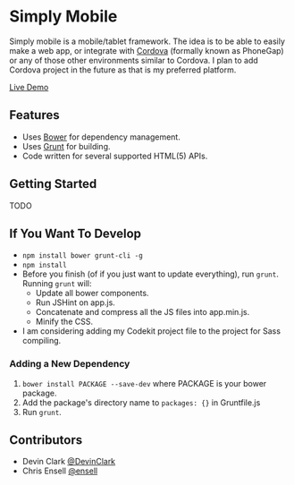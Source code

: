 # Simply Mobile

Simply mobile is a mobile/tablet framework. The idea is to be able to easily make a web app, or integrate with [Cordova](http://cordova.apache.org/) (formally known as PhoneGap) or any of those other environments similar to Cordova. I plan to add Cordova project in the future as that is my preferred platform.  

[Live Demo](http://devinclark.github.com/simply-mobile/)  

## Features
  * Uses [Bower](http://twitter.github.com/bower/) for dependency management.
  * Uses [Grunt](http://gruntjs.com/getting-started) for building.
  * Code written for several supported HTML(5) APIs.

## Getting Started
TODO  

## If You Want To Develop
* `npm install bower grunt-cli -g`
* `npm install` 
* Before you finish (of if you just want to update everything), run `grunt`. Running `grunt` will:
	* Update all bower components.
	* Run JSHint on app.js.
	* Concatenate and compress all the JS files into app.min.js.
	* Minify the CSS.
* I am considering adding my Codekit project file to the project for Sass compiling.

### Adding a New Dependency
1. `bower install PACKAGE --save-dev` where PACKAGE is your bower package.
2. Add the package's directory name to `packages: {}` in Gruntfile.js
3. Run `grunt`.


## Contributors
* Devin Clark [@DevinClark](https://github.com/DevinClark)
* Chris Ensell [@ensell](https://github.com/ensell)
